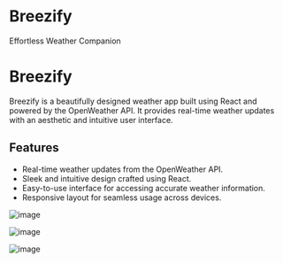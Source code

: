 # Breezify
Effortless Weather Companion

# Breezify


Breezify is a beautifully designed weather app built using React and powered by the OpenWeather API. It provides real-time weather updates with an aesthetic and intuitive user interface.

## Features

- Real-time weather updates from the OpenWeather API.
- Sleek and intuitive design crafted using React.
- Easy-to-use interface for accessing accurate weather information.
- Responsive layout for seamless usage across devices.


![image](https://github.com/harshita-bfly/Breezify/assets/100403649/aa0bc7de-5f83-4483-b34d-462ba906baca)

![image](https://github.com/harshita-bfly/Breezify/assets/100403649/759ac5ad-0f22-4dc4-94d4-cd4ce7aeef02)

![image](https://github.com/harshita-bfly/Breezify/assets/100403649/715b8a77-cab7-447a-9239-42c4dfb4009a)



